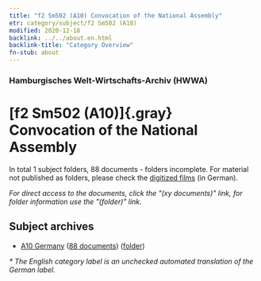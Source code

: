 ```yaml
---
title: "f2 Sm502 (A10) Convocation of the National Assembly"
etr: category/subject/f2 Sm502 (A10)
modified: 2020-12-18
backlink: ../../about.en.html
backlink-title: "Category Overview"
fn-stub: about
---
```


### Hamburgisches Welt-Wirtschafts-Archiv (HWWA)
# [f2 Sm502 (A10)]{.gray}&#8201; Convocation of the National Assembly&#160; 





In total 1 subject folders, 88 documents - folders incomplete.
For material not published as folders, please check the [digitized films](/film/h1_sh) (in German).

_For direct access to the documents, click the "(xy documents)" link, for folder information use the "(folder)" link._

## Subject archives


- [A10 Germany](../../../geo/about.en.html#A10) (<a href="https://dfg-viewer.de/show/?tx_dlf[id]=https://pm20.zbw.eu/mets/sh/1261xx/126128/1443xx/144324/public.mets.en.xml" target="_blank">88 documents</a>) ([folder](http://purl.org/pressemappe20/folder/sh/126128,144324))


_* The English category label is an unchecked automated translation of the German label._

